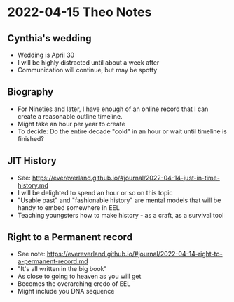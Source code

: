 # 2022-04-15 Theo Notes

## Cynthia's wedding

* Wedding is April 30
* I will be highly distracted until about a week after
* Communication will continue, but may be spotty

## Biography

* For Nineties and later, I have enough of an online record that I can create a reasonable outline timeline.
* Might take an hour per year to create
* To decide: Do the entire decade "cold" in an hour or wait until timeline is finished?


## JIT History

* See: https://evereverland.github.io/#journal/2022-04-14-just-in-time-history.md
* I will be delighted to spend an hour or so on this topic
* "Usable past" and "fashionable history" are mental models that will be handy to embed somewhere in EEL
* Teaching youngsters how to make history - as a craft, as a survival tool

## Right to a Permanent record

* See note: https://evereverland.github.io/#journal/2022-04-14-right-to-a-permanent-record.md
* "It's all written in the big book"
* As close to going to heaven as you will get
* Becomes the overarching credo of EEL
* Might include you DNA sequence






